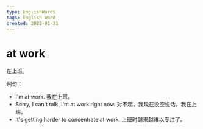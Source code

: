 ```yaml
---
type: EnglishWords
tags: English Word
created: 2022-01-31
---
```


# at work

在上班。

例句：

- I'm at work. 我在上班。
- Sorry, I can't talk, I'm at work right now. 对不起，我现在没空说话，我在上班。
- It's getting harder to concentrate at work. 上班时越来越难以专注了。
